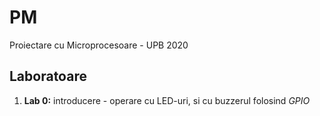# PM
Proiectare cu Microprocesoare - UPB 2020

## Laboratoare
1. **Lab 0:** introducere - operare cu LED-uri, si cu buzzerul folosind *GPIO*
